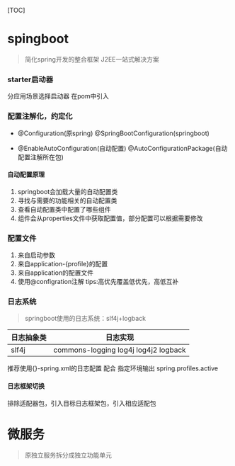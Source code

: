 [TOC]

# spingboot
> 简化spring开发的整合框架
> J2EE一站式解决方案

### starter启动器
分应用场景选择启动器
在pom中引入

### 配置注解化，约定化
- @Configuration(原spring)
@SpringBootConfiguration(springboot)

- @EnableAutoConfiguration(自动配置)
@AutoConfigurationPackage(自动配置注解所在包)

#### 自动配置原理
1. springboot会加载大量的自动配置类
2. 寻找与需要的功能相关的自动配置类
3. 查看自动配置类中配置了哪些组件
4. 组件会从properties文件中获取配置值，部分配置可以根据需要修改

### 配置文件
1. 来自启动参数
2. 来自application-{profile}的配置
3. 来自application的配置文件
4. 使用@configration注解
tips:高优先覆盖低优先，高低互补

### 日志系统
> springboot使用的日志系统：slf4j+logback

日志抽象类 | 日志实现
------------ | -------------
slf4j | commons-logging log4j log4j2 logback

推荐使用{}-spring.xml的日志配置
配合<springProfile name="">
指定环境输出
spring.profiles.active

#### 日志框架切换
排除适配器包，引入目标日志框架包，引入相应适配包

# 微服务
> 原独立服务拆分成独立功能单元